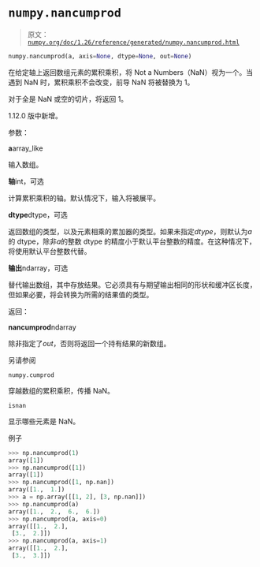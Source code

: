 # `numpy.nancumprod`

> 原文：[`numpy.org/doc/1.26/reference/generated/numpy.nancumprod.html`](https://numpy.org/doc/1.26/reference/generated/numpy.nancumprod.html)

```py
numpy.nancumprod(a, axis=None, dtype=None, out=None)
```

在给定轴上返回数组元素的累积乘积，将 Not a Numbers（NaN）视为一个。当遇到 NaN 时，累积乘积不会改变，前导 NaN 将被替换为 1。

对于全是 NaN 或空的切片，将返回 1。

1.12.0 版中新增。

参数：

**a**array_like

输入数组。

**轴**int，可选

计算累积乘积的轴。默认情况下，输入将被展平。

**dtype**dtype，可选

返回数组的类型，以及元素相乘的累加器的类型。如果未指定*dtype*，则默认为*a*的 dtype，除非*a*的整数 dtype 的精度小于默认平台整数的精度。在这种情况下，将使用默认平台整数代替。

**输出**ndarray，可选

替代输出数组，其中存放结果。它必须具有与期望输出相同的形状和缓冲区长度，但如果必要，将会转换为所需的结果值的类型。

返回：

**nancumprod**ndarray

除非指定了*out*，否则将返回一个持有结果的新数组。

另请参阅

`numpy.cumprod`

穿越数组的累积乘积，传播 NaN。

`isnan`

显示哪些元素是 NaN。

例子

```py
>>> np.nancumprod(1)
array([1])
>>> np.nancumprod([1])
array([1])
>>> np.nancumprod([1, np.nan])
array([1.,  1.])
>>> a = np.array([[1, 2], [3, np.nan]])
>>> np.nancumprod(a)
array([1.,  2.,  6.,  6.])
>>> np.nancumprod(a, axis=0)
array([[1.,  2.],
 [3.,  2.]])
>>> np.nancumprod(a, axis=1)
array([[1.,  2.],
 [3.,  3.]]) 
```
